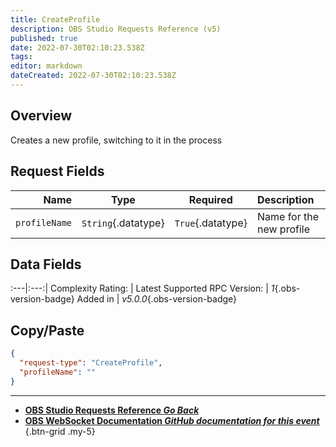 ```yaml
---
title: CreateProfile
description: OBS Studio Requests Reference (v5)
published: true
date: 2022-07-30T02:10:23.538Z
tags: 
editor: markdown
dateCreated: 2022-07-30T02:10:23.538Z
---
```


## Overview
Creates a new profile, switching to it in the process

## Request Fields
Name | Type | Required| Description |
----:|:----:|:-------:|:------------|
`profileName` | `String`{.datatype} | `True`{.datatype} | Name for the new profile

## Data Fields
:---|:---:|
Complexity Rating: | <span class="stars stars--1"></span>
Latest Supported RPC Version: | *1*{.obs-version-badge}
Added in | *v5.0.0*{.obs-version-badge}

## Copy/Paste
```json
{
  "request-type": "CreateProfile",
  "profileName": ""
}
```

---

- [<i class="mdi mdi-chevron-left"></i>**OBS Studio Requests Reference *Go Back***](/en/Broadcasters/OBS/Requests)
- [<i class="mdi mdi-github"></i> **OBS WebSocket Documentation *GitHub documentation for this event***](https://github.com/obsproject/obs-websocket/blob/master/docs/generated/protocol.md#createprofile)
{.btn-grid .my-5}